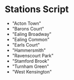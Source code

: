 # Stations Script

* "Acton Town"
* "Barons Court"
* "Ealing Broadway"
* "Ealing Common"
* "Earls Court"
* "Hammersmith"
* "Ravenscourt Park"
* "Stamford Brook"
* "Turnham Green"
* "West Kensington"
